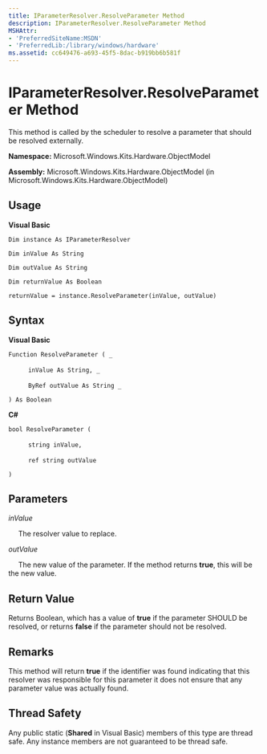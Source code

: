 ```yaml
---
title: IParameterResolver.ResolveParameter Method
description: IParameterResolver.ResolveParameter Method
MSHAttr:
- 'PreferredSiteName:MSDN'
- 'PreferredLib:/library/windows/hardware'
ms.assetid: cc649476-a693-45f5-8dac-b919bb6b581f
---
```


# IParameterResolver.ResolveParameter Method


This method is called by the scheduler to resolve a parameter that should be resolved externally.

**Namespace:** Microsoft.Windows.Kits.Hardware.ObjectModel

**Assembly:** Microsoft.Windows.Kits.Hardware.ObjectModel (in Microsoft.Windows.Kits.Hardware.ObjectModel)

## <span id="Usage"></span><span id="usage"></span><span id="USAGE"></span>Usage


**Visual Basic**

`Dim instance As IParameterResolver`

`Dim inValue As String`

`Dim outValue As String`

`Dim returnValue As Boolean`

`returnValue = instance.ResolveParameter(inValue, outValue)`

## <span id="Syntax"></span><span id="syntax"></span><span id="SYNTAX"></span>Syntax


**Visual Basic**

`Function ResolveParameter ( _`

          `inValue As String, _`

          `ByRef outValue As String _`

`) As Boolean`

**C#**

`bool ResolveParameter (`

          `string inValue,`

          `ref string outValue`

`)`

## <span id="Parameters"></span><span id="parameters"></span><span id="PARAMETERS"></span>Parameters


*inValue*

     The resolver value to replace.

*outValue*

     The new value of the parameter. If the method returns **true**, this will be the new value.

## <span id="Return_Value"></span><span id="return_value"></span><span id="RETURN_VALUE"></span>Return Value


Returns Boolean, which has a value of **true** if the parameter SHOULD be resolved, or returns **false** if the parameter should not be resolved.

## <span id="Remarks"></span><span id="remarks"></span><span id="REMARKS"></span>Remarks


This method will return **true** if the identifier was found indicating that this resolver was responsible for this parameter it does not ensure that any parameter value was actually found.

## <span id="Thread_Safety"></span><span id="thread_safety"></span><span id="THREAD_SAFETY"></span>Thread Safety


Any public static (**Shared** in Visual Basic) members of this type are thread safe. Any instance members are not guaranteed to be thread safe.

 

 






